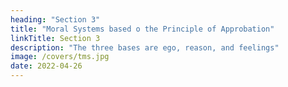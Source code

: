 ```yaml
---
heading: "Section 3"
title: "Moral Systems based o the Principle of Approbation"
linkTitle: Section 3
description: "The three bases are ego, reason, and feelings"
image: /covers/tms.jpg
date: 2022-04-26
---
```


